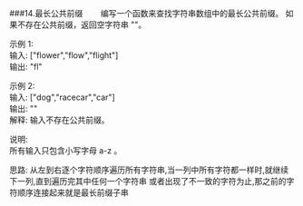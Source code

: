 ###14.最长公共前缀
&emsp;&emsp;编写一个函数来查找字符串数组中的最长公共前缀。
如果不存在公共前缀，返回空字符串 ""。

示例 1:  
输入: ["flower","flow","flight"]  
输出: "fl"  

示例 2:  
输入: ["dog","racecar","car"]  
输出: ""  
解释: 输入不存在公共前缀。
  
说明:  
所有输入只包含小写字母 a-z 。 

思路: 从左到右逐个字符顺序遍历所有字符串,当一列中所有字符都一样时,就继续下一列,直到遍历完其中任何一个字符串
或者出现了不一致的字符为止,那之前的字符顺序连接起来就是最长前缀子串